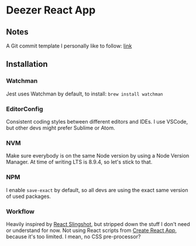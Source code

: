 # Deezer React App

## Notes
A Git commit template I personally like to follow: [link](https://gist.github.com/adeekshith/cd4c95a064977cdc6c50)

## Installation
### Watchman
Jest uses Watchman by default, to install: `brew install watchman`
### EditorConfig
Consistent coding styles between different editors and IDEs. I use VSCode, but other devs might prefer Sublime or Atom.
### NVM
Make sure everybody is on the same Node version by using a Node Version Manager.
At time of writing LTS is 8.9.4, so let's stick to that.
### NPM
I enable `save-exact` by default, so all devs are using the exact same version of used packages.
### Workflow
Heavily inspired by [React Slingshot](https://github.com/coryhouse/react-slingshot), but stripped down the stuff I don't need or understand for now.
Not using React scripts from [Create React App](https://github.com/facebook/create-react-app),
because it's too limited. I mean, no CSS pre-processor?
